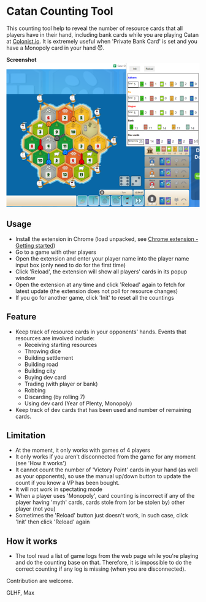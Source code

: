 # Catan Counting Tool
This counting tool help to reveal the number of resource cards that all players have in their hand, including bank cards while you are playing Catan at [Colonist.io](https://colonist.io). It is extremely useful when 'Private Bank Card' is set and you have a Monopoly card in your hand :smiling_imp:.

****Screenshot****
![Screenshot](images/screenshot.png)

## Usage
* Install the extension in Chrome (load unpacked, see [Chrome extension - Getting started](https://developer.chrome.com/docs/extensions/mv3/getstarted/#manifest))
* Go to a game with other players
* Open the extension and enter your player name into the player name input box (only need to do for the first time)
* Click 'Reload', the extension will show all players' cards in its popup window
* Open the extension at any time and click 'Reload' again to fetch for latest update (the extension does not poll for resource changes)
* If you go for another game, click 'Init' to reset all the countings

## Feature
* Keep track of resource cards in your opponents' hands. Events that resources are involved include:
  * Receiving starting resources
  * Throwing dice
  * Building settlement
  * Building road
  * Building city
  * Buying dev card
  * Trading (with player or bank)
  * Robbing
  * Discarding (by rolling 7)
  * Using dev card (Year of Plenty, Monopoly)
* Keep track of dev cards that has been used and number of remaining cards.

## Limitation
* At the moment, it only works with games of 4 players
* It only works if you aren't disconnected from the game for any moment (see 'How it works')
* It cannot count the number of 'Victory Point' cards in your hand (as well as your opponents), so use the manual up/down button to update the count if you know a VP has been bought.
* It will not work in spectating mode
* When a player uses 'Monopoly', card counting is incorrect if any of the player having 'myth' cards, cards stole from (or be stolen by) other player (not you)
* Sometimes the 'Reload' button just doesn't work, in such case, click 'Init' then click 'Reload' again

## How it works
* The tool read a list of game logs from the web page while you're playing and do the counting base on that. Therefore, it is impossible to do the correct counting if any log is missing (when you are disconnected).

Contribution are welcome.

GLHF,
Max